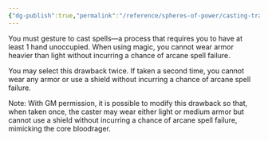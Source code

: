 ```yaml
---
{"dg-publish":true,"permalink":"/reference/spheres-of-power/casting-traditions/drawbacks/somatic-casting/","dgHomeLink":true,"dgPassFrontmatter":false}
---
```


You must gesture to cast spells—a process that requires you to have at least 1 hand unoccupied. When using magic, you cannot wear armor heavier than light without incurring a chance of arcane spell failure.

You may select this drawback twice. If taken a second time, you cannot wear any armor or use a shield without incurring a chance of arcane spell failure.

Note: With GM permission, it is possible to modify this drawback so that, when taken once, the caster may wear either light or medium armor but cannot use a shield without incurring a chance of arcane spell failure, mimicking the core bloodrager.